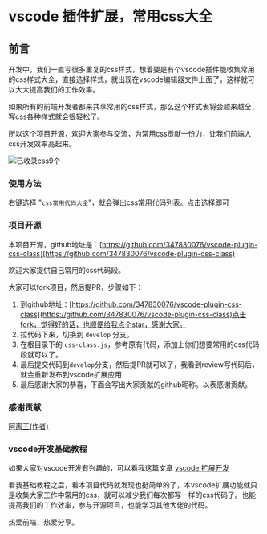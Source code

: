 # vscode 插件扩展，常用css大全
## 前言

开发中，我们一直写很多重复的css样式，想着要是有个vscode插件能收集常用的css样式大全，直接选择样式，就出现在vscode编辑器文件上面了，这样就可以大大提高我们的工作效率。

如果所有的前端开发者都来共享常用的css样式，那么这个样式表将会越来越全，写css各种样式就会很轻松了。

所以这个项目开源，欢迎大家参与交流，为常用css贡献一份力，让我们前端人css开发效率高起来。

![已收录css9个](https://img.shields.io/badge/已收录css-9个-blue.svg?style=plastic)

### 使用方法
<!-- #### 方法一
1. 按 `shift + win + p` 打开vscode 搜索命令
2. 输入关键词搜索, 比如 "`class:单文本溢出`"， 或 "`单文本`"。 -->

右键选择 "`css常用代码大全`"，就会弹出css常用代码列表。点击选择即可

### 项目开源

本项目开源，github地址是：[https://github.com/347830076/vscode-plugin-css-class](https://github.com/347830076/vscode-plugin-css-class)

欢迎大家提供自己常用的css代码段。

大家可以fork项目，然后提PR，步骤如下：

1. 到github地址：[https://github.com/347830076/vscode-plugin-css-class](https://github.com/347830076/vscode-plugin-css-class)点击fork，觉得好的话，也顺便给我点个star，感谢大家。
2. 拉代码下来，切换到 `develop` 分支。
3. 在根目录下的 `css-class.js`，参考原有代码，添加上你们想要常用的css代码段就可以了。
4. 最后提交代码到`develop`分支，然后提PR就可以了，我看到review写代码后，就会重新发布到vscode扩展应用
5. 最后感谢大家的恭喜，下面会写出大家贡献的github昵称。以表感谢贡献。

### 感谢贡献

[阿离王(作者)](https://github.com/347830076)

### vscode开发基础教程

如果大家对vscode开发有兴趣的，可以看我这篇文章 [vscode 扩展开发](https://347830076.github.io/myBlog/tool/vscode-plugin.html)

看我基础教程之后，看本项目代码就发现也挺简单的了，本vscode扩展功能就只是收集大家工作中常用的css，就可以减少我们每次都写一样的css代码了。也能提高我们的工作效率，参与开源项目，也能学习其他大佬的代码。

热爱前端，热爱分享。
